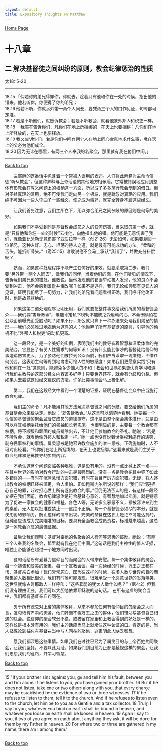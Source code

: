 ```yaml
---
layout: default
title: Expository Thoughts on Matthew
---
```

[ Home Page ]({{site.baseurl}}/index) <br>

<a name="0"></a>
# 十八章

## 二 解决基督徒之间纠纷的原则，教会纪律惩治的性质

太18:15-20

***

18:15 「倘若你的弟兄得罪你，你就去，趁着只有他和你在一处的时候，指出他的错来。他若听你，你便得了你的弟兄；<br>
18:16 他若不听，你就另外带一两个人同去，要凭两三个人的口作见证，句句都可定准。<br>
18:17 若是不听他们，就告诉教会；若是不听教会，就看他像外邦人和税吏一样。<br>
18:18 「我实在告诉你们，凡你们在地上所捆绑的，在天上也要捆绑；凡你们在地上所释放的，在天上也要释放。<br>
18:19 我又告诉你们，若是你们中间有两个人在地上同心合意地求什么事，我在天上的父必为他们成全。<br>
18:20 因为无论在哪里，有两三个人奉我的名聚会，那里就有我在他们中间。」<br>

***

[Back to top](#0)

&emsp;&emsp;主耶稣的这番话中包含着一个常被人误用的表述。人们将此解释为主命令信徒“听从教会”，但这种解释与上帝话语的其他地方相矛盾。它常被错误地应用到整体有形教会在教义问题上的权柄这一方面，所以成了多多施行教会专制的借口。但对圣经真理的滥用，绝不可使我们走向另一个极端，就是疏忽对真理的应用。我们绝不可因为一些人歪曲了一些经文，使之成为毒药，就完全转身不顾这些经文。

&emsp;&emsp;让我们首先注意，我们主所立下，用以弥合弟兄之间分歧的原因则是何等的美好。

&emsp;&emsp;如果我们不幸受到同是基督教会成员之人的任何伤害，当采取的第一步，就是“只有他和你在一处的时候”去找他，向他指出他的错。他可能是无意伤害了我们，就像亚比米勒无意伤害了亚伯拉罕一样（创21:26）无论如何，如果要赢回一位弟兄，这种友好、忠心、坦荡的待人之道，就是最有可能成功的方法。“柔和的舌头，能折断骨头。”（箴25:15）谁敢说他不会马上承认“我错了”，并做充分补偿呢？

&emsp;&emsp;然而，如果这种处理程序不能产生任何好的果效，就要采取第二步。我们要“另外带一两个人同去”，做我们的同伴，当着他们的面，在他们听见的情况下，告诉我们弟兄他的错处。谁敢说，当他发现他的错误举动被人发现，他的良心不会受到冲击，他不会感到羞耻并悔改呢？如果不是这样，我们无论如何都有见证人的见证，证明我们尽了一切努力，让我们的弟兄看问题看得正确，我们呼吁他改正时，他是故意拒绝的。

&emsp;&emsp;如果这第二道处理程序证明无用，我们就要把整件事交给我们所属的基督徒会众——我们要“告诉教会”。谁能肯定私下规劝不能使之受触动的心，不会因惧怕在公众面前曝光而受触动呢？如果不行，那么就只剩下一种办法来处理我们弟兄的情形——我们必须难过地视他为这样的人：他抛弃了所有基督徒的原则，引导他的动机不比“外邦人和税吏”的动机更高。

&emsp;&emsp;这一段经文，是一个美好的实例，表明我们主的教导有着智慧和温柔体恤的完美结合。它显出了有关人性需求的何等知识！没有什么能比争吵的基督徒给信仰的事造成伤害更大。为了预防他们被拉到公众面前，我们应当采取一切措施，不惜任何劳苦。这表明主何等周到地考虑可怜人性的敏感度！如果我们更愿意实践“只有他和你在一处”这原则，能避免多少恼人的不和！教会和世界如果更认真学习和遵行我们主教导的这部分经文内容该多好啊！只要世界还在，就会有分歧和分裂。但如果人去尝试这段经文建议的方法，许多此类事情会马上被化解。

&emsp;&emsp;第二，我们在这段经文中看到一个清楚的证据，证明在基督徒会众中应当施行教会纪律。

&emsp;&emsp;我们主的命令：凡不能用其他方法解决基督徒之间的分歧，要交给他们所属的基督徒会众来做决定。祂说：“就告诉教会。”从这里可以清楚地看到，祂要每一个认信的基督徒的聚会监督它成员的道德操守，这不是由整个聚会集体进行，就是由可以将其权柄委托给他们的领袖和长老实施。也很明显的是，主要每一个教会都有权柄，将不顺服和顽固的成员排除出去，不让他们参加教会的圣礼。祂说：“若是不听教会，就看他像外邦人和税吏一样。”祂一点也没有说到世俗权利施行的惩罚，剥夺民事权利的事情。属灵惩戒是祂容许教会施加的唯一惩戒。正确施加时，人不可对此轻看。“凡你们在地上所捆绑的，在天上也要捆绑。”这看来就是我们主关于教会纪律和惩戒教导的实质内容。

&emsp;&emsp;不承认这整个问题面临各种艰难，这是没有用的。没有一点比得上这一点——在其中世界的影响对教会行动的冲击是最强烈的。没有一点是教会在其中犯了如此多错误的——有时在沉睡怠慢方面犯错，有时在盲目严厉方面犯错。无疑，将人逐出教会的权柄已经被滥用，令人惧怕。正如昆斯内尔所说的那样：“我们应当更担心自己的罪，超过担心世上所有逐出教会的事。”但仍无法否认的是，有这样一段经文摆在我们面前，教会纪律惩治是符合基督心意的，有智慧地加以实施，就是特意为了促进一家教会的健康和福祉。各色人等，无论多么邪恶不义，都被容许来到主的桌前，无人加以批准或禁止——这绝不正确。每一个基督徒必须尽的本分，就是使用他的影响力，防止这样的情形出现。完美的圣餐在这世上是绝不可能达到的，但纯洁应该成为完美瞄准的目标。要具有全面教会成员资格，标准越来越高，这总是一家教会兴旺的最佳证据。

&emsp;&emsp;最后让我们观察：基督对奉祂的名聚会的人有何等恩惠的鼓励。祂说：“有两三个人奉我的名聚会，那里就有我在他们中间。”这句话是我们主神性的惊人证据，唯独上帝能够在超过一个地方同时出现。

&emsp;&emsp;这句话给所有爱慕为信仰目的而聚会的人带来安慰。每一个集体敬拜的聚会，每一个祷告和赞美的聚集，每一个宣教会议，每一次读经的时候，万王之王都在场，基督亲自参加！我们常常灰心，因为在这样的时候，在场人数与世界的目的而聚集的人数相比很少。我们有时候可能发现，很难承受一个恶意世界的奚落嘲笑，这世界就像古时那敌人一样呼叫：“这些软弱的犹太人做什么呢？”（尼4:2）但我们没有理由沮丧。我们可以大胆地依靠耶稣说的这句话。 在所有这样的聚会当中，我们都有基督亲自的同在。

&emsp;&emsp;对于所有疏忽对上帝的集体敬拜，从来不参加任何有信仰目的的聚会之人而言，这句话有严肃的责备。他们转面不看万王之王的群体，他们错过与基督自己相遇的机会。说信仰的聚会软弱不稳，或者留在家里和上教会得到的好处是一样的，这样说是根本没有用的。我们主的话应当马上就堵住这种论证的口。肯定的是，当人轻蔑论到任何有基督在当中与人同在的聚集，这表明此人缺乏智慧。

&emsp;&emsp;愿我们都深思这些事情。如果我们在过往已经为了属灵目的与上帝百姓共同聚会，让我们坚持，不要以此为耻。如果我们到目前为止都是藐视这样的聚会，让我们思想我们的道路，并学习智慧。

[Back to top](#0)

***

15 "If your brother sins against you, go and tell him his fault, between you and him alone. If he listens to you, you have gained your brother. 16 But if he does not listen, take one or two others along with you, that every charge may be established by the evidence of two or three witnesses. 17 If he refuses to listen to them, tell it to the church. And if he refuses to listen even to the church, let him be to you as a Gentile and a tax collector. 18 Truly, I say to you, whatever you bind on earth shall be bound in heaven, and whatever you loose on earth shall be loosed in heaven. 19 Again I say to you, if two of you agree on earth about anything they ask, it will be done for them by my Father in heaven. 20 For where two or three are gathered in my name, there am I among them."

***

[Back to top](#0)
